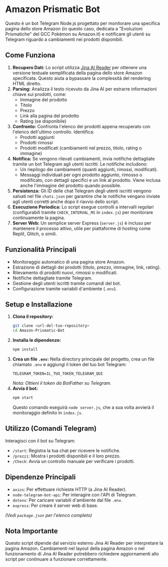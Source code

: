 # Amazon Prismatic Bot

Questo è un bot Telegram Node.js progettato per monitorare una specifica pagina dello store Amazon (in questo caso, dedicata a "Evoluzioni Prismatiche" del GCC Pokémon su Amazon.it) e notificare gli utenti su Telegram riguardo a cambiamenti nei prodotti disponibili.

## Come Funziona

1.  **Recupero Dati:** Lo script utilizza [Jina AI Reader](https://jina.ai/reader/) per ottenere una versione testuale semplificata della pagina dello store Amazon specificata. Questo aiuta a bypassare la complessità del rendering HTML diretto.
2.  **Parsing:** Analizza il testo ricevuto da Jina AI per estrarre informazioni chiave sui prodotti, come:
    *   Immagine del prodotto
    *   Titolo
    *   Prezzo
    *   Link alla pagina del prodotto
    *   Rating (se disponibile)
3.  **Confronto:** Confronta l'elenco dei prodotti appena recuperato con l'elenco dell'ultimo controllo. Identifica:
    *   Prodotti aggiunti
    *   Prodotti rimossi
    *   Prodotti modificati (cambiamenti nel prezzo, titolo, rating o immagine)
4.  **Notifica:** Se vengono rilevati cambiamenti, invia notifiche dettagliate tramite un bot Telegram agli utenti iscritti. Le notifiche includono:
    *   Un riepilogo dei cambiamenti (quanti aggiunti, rimossi, modificati).
    *   Messaggi individuali per ogni prodotto aggiunto, rimosso o modificato, con dettagli specifici e un link al prodotto. Viene inclusa anche l'immagine del prodotto quando possibile.
5.  **Persistenza:** Gli ID delle chat Telegram degli utenti iscritti vengono salvati nel file `chats.json` per garantire che le notifiche vengano inviate agli utenti corretti anche dopo il riavvio dello script.
6.  **Esecuzione Periodica:** Lo script esegue controlli a intervalli regolari (configurabili tramite `CHECK_INTERVAL_MS` in `index.js`) per monitorare continuamente la pagina.
7.  **Server Web:** Un semplice server Express (`server.js`) è incluso per mantenere il processo attivo, utile per piattaforme di hosting come Replit, Glitch, o simili.

## Funzionalità Principali

*   Monitoraggio automatico di una pagina store Amazon.
*   Estrazione di dettagli dei prodotti (titolo, prezzo, immagine, link, rating).
*   Rilevamento di prodotti nuovi, rimossi o modificati.
*   Notifiche dettagliate tramite Telegram.
*   Gestione degli utenti iscritti tramite comandi del bot.
*   Configurazione tramite variabili d'ambiente (`.env`).

## Setup e Installazione

1.  **Clona il repository:**
    ```bash
    git clone <url-del-tuo-repository>
    cd Amazon-Prismatic-Bot
    ```
2.  **Installa le dipendenze:**
    ```bash
    npm install
    ```
3.  **Crea un file `.env`:**
    Nella directory principale del progetto, crea un file chiamato `.env` e aggiungi il token del tuo bot Telegram:
    ```dotenv
    TELEGRAM_TOKEN=IL_TUO_TOKEN_TELEGRAM_QUI
    ```
    *Nota: Ottieni il token da BotFather su Telegram.*
4.  **Avvia il bot:**
    ```bash
    npm start
    ```
    Questo comando eseguirà `node server.js`, che a sua volta avvierà il monitoraggio definito in `index.js`.

## Utilizzo (Comandi Telegram)

Interagisci con il bot su Telegram:

*   `/start`: Registra la tua chat per ricevere le notifiche.
*   `/prezzi`: Mostra i prodotti disponibili e il loro prezzo.
*   `/Check`: Avvia un controllo manuale per verificare i prodotti.

## Dipendenze Principali

*   `axios`: Per effettuare richieste HTTP (a Jina AI Reader).
*   `node-telegram-bot-api`: Per interagire con l'API di Telegram.
*   `dotenv`: Per caricare variabili d'ambiente dal file `.env`.
*   `express`: Per creare il server web di base.

*(Vedi `package.json` per l'elenco completo)*

## Nota Importante

Questo script dipende dal servizio esterno Jina AI Reader per interpretare la pagina Amazon. Cambiamenti nel layout della pagina Amazon o nel funzionamento di Jina AI Reader potrebbero richiedere aggiornamenti allo script per continuare a funzionare correttamente.